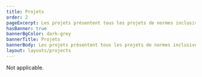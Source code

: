 ```yaml
---
title: Projets
order: 2
pageExcerpt: Les projets présentent tous les projets de normes inclusives actuellement étudiés par le CRDI.
hasBanner: true
bannerBgColor: dark-grey
bannerTitle: Projets
bannerBody: Les projets présentent tous les projets de normes inclusives actuellement étudiés par le CRDI.
layout: layouts/projects
---
```

Not applicable.

